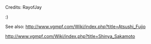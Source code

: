 Credits: RayofJay

:)


See also: http://www.vgmpf.com/Wiki/index.php?title=Atsushi_Fujio

http://www.vgmpf.com/Wiki/index.php?title=Shinya_Sakamoto
